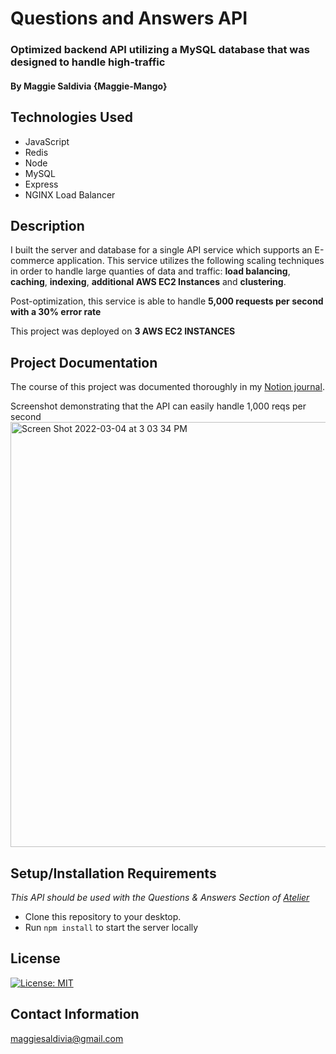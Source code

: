 # Questions and Answers API

### Optimized backend API utilizing a MySQL database that was designed to handle high-traffic

#### By Maggie Saldivia **{Maggie-Mango}**

## Technologies Used
* JavaScript
* Redis
* Node
* MySQL
* Express
* NGINX Load Balancer



## Description

I built the server and database for a single API service which supports an E-commerce application. This service utilizes the following scaling techniques in order to handle large quanties of data and traffic: **load balancing**, **caching**, **indexing**, **additional AWS EC2 Instances** and **clustering**. 

Post-optimization, this service is able to handle **5,000 requests per second with a 30% error rate**

This project was deployed on **3 AWS EC2 INSTANCES**


## Project Documentation
The course of this project was documented thoroughly in my [Notion journal](https://aback-draw-7e0.notion.site/71ab63b02d6443f1b04ffd8b36203f84?v=1292a485a2de4973ad6e41b352df9883).

Screenshot demonstrating that the API can easily handle 1,000 reqs per second
<img width="680" alt="Screen Shot 2022-03-04 at 3 03 34 PM" src="https://user-images.githubusercontent.com/13864148/156833627-a8000856-439d-48d7-a18a-bffedd3ab804.png">

## Setup/Installation Requirements
_This API should be used with the Questions & Answers Section of [Atelier](https://github.com/Maggie-Mango/Atelier)_

* Clone this repository to your desktop.
* Run `npm install` to start the server locally

## License

[![License: MIT](https://img.shields.io/badge/License-MIT-yellow.svg)](https://opensource.org/licenses/MIT)

## Contact Information

maggiesaldivia@gmail.com
